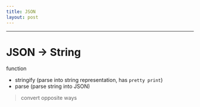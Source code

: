 ```yaml
---
title: JSON
layout: post
---
```

---

# JSON -> String
function  
- stringify (parse into string representation, has `pretty print`)  
- parse (parse string into JSON)  
> convert opposite ways  
